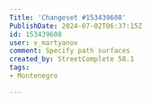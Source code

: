 ```yaml
---
Title: 'Changeset #153439608'
PublishDate: 2024-07-02T06:37:15Z
id: 153439608
user: v_martyanov
comment: Specify path surfaces
created_by: StreetComplete 58.1
tags:
- Montenegro

---
```

